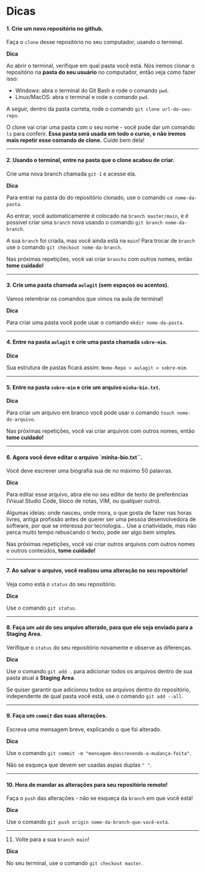 
# Dicas

#### 1. Crie um novo repositório no github.

Faça o `clone` desse repositório no seu computador, usando o terminal.

**Dica**

Ao abrir o terminal, verifique em qual pasta você está. Nós iremos clonar o repositório na **pasta do seu usuário** no computador, então veja como fazer isso:

- Windows: abra o terminal do Git Bash e rode o comando `pwd`.
- Linux/MacOS: abra o terminal e rode o comando `pwd`.

A seguir, dentro da pasta correta, rode o comando `git clone url-do-seu-repo`.

O clone vai criar uma pasta com o seu nome - você pode dar um comando `ls` para conferir. **Essa pasta será usada em todo o curso, e não iremos mais repetir esse comando de clone.** Cuide bem dela!

---

#### 2. Usando o terminal, entre na pasta que o clone acabou de criar.  

Crie uma nova branch chamada `git-1` e acesse ela.

**Dica**

Para entrar na pasta do do repositório clonado, use o comando `cd nome-da-pasta`.

Ao entrar, você automaticamente é colocado na `branch master/main`, e é possível criar uma `branch` nova usando o comando `git branch nome-da-branch`. 

A sua `branch` foi criada, mas você ainda está na `main`! Para trocar de `branch` use o comando `git checkout nome-da-branch`.

Nas próximas repetições, você vai criar `branchs` com outros nomes, então **tome cuidado!**

---

#### 3. Crie uma pasta chamada `aulagit` (sem espaços ou acentos).  

Vamos relembrar os comandos que vimos na aula de terminal!

**Dica**

Para criar uma pasta você pode usar o comando `mkdir nome-da-pasta`.

---

#### 4. Entre na pasta `aulagit` e crie uma pasta chamada `sobre-mim`.

**Dica**

Sua estrutura de pastas ficará assim: `Nome-Repo > aulagit > sobre-mim`.

---

#### 5. Entre na pasta `sobre-mim` e crie um arquivo `minha-bio.txt`.

**Dica**

Para criar um arquivo em branco você pode usar o comando `touch nome-do-arquivo`.

Nas próximas repetições, você vai criar arquivos com outros nomes, então **tome cuidado!**

---

#### 6. Agora você deve editar o arquivo `minha-bio.txt``.

Você deve escrever uma biografia sua de no máximo 50 palavras.

**Dica**

Para editar esse arquivo, abra ele no seu editor de texto de preferências (Visual Studio Code, bloco de notas, VIM, ou qualquer outro).

Algumas ideias: onde nasceu, onde mora, o que gosta de fazer nas horas livres, antiga profissão antes de querer ser uma pessoa desenvolvedora de software, por que se interessa por tecnologia... Use a criatividade, mas não perca muito tempo rebuscando o texto, pode ser algo bem simples.

Nas próximas repetições, você vai criar outros arquivos com outros nomes e outros conteúdos, **tome cuidado!**

---

#### 7. Ao salvar o arquivo, você realizou uma alteração no seu repositório!

Veja como está o `status` do seu repositório.

**Dica**

Use o comando `git status`.

---

#### 8. Faça um `add` do seu arquivo alterado, para que ele seja enviado para a **Staging Area**.  

Verifique o `status` do seu repositório novamente e observe as diferenças.

**Dica**

Use o comando `git add .` para adicionar todos os arquivos dentro de sua pasta atual à **Staging Area**.

Se quiser garantir que adicionou todos os arquivos dentro do repositório, independente de qual pasta você está, use o comando `git add --all`.

---

#### 9. Faça um `commit` das suas alterações.  

Escreva uma mensagem breve, explicando o que foi alterado.

**Dica**

Use o comando `git commit -m "mensagem-descrevendo-a-mudança-feita"`.

Não se esqueça que devem ser usadas aspas duplas `" "`.

---

#### 10. Hora de mandar as alterações para seu repositório remoto!  

Faça o `push` das alterações - não se esqueça da `branch` em que você está!

**Dica**

Use o comando `git push origin nome-da-branch-que-você-está`.

---

11. Volte para a sua `branch main`!

**Dica**

No seu terminal, use o comando `git checkout master`.